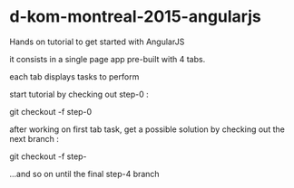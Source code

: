 # d-kom-montreal-2015-angularjs
Hands on tutorial to get started with AngularJS

it consists in a single page app pre-built with 4 tabs.

each tab displays tasks to perform

start tutorial by checking out step-0 :

git checkout -f step-0

after working on first tab task, get a possible solution by checking out the next branch :

git checkout -f step-

...and so on until the final step-4 branch
